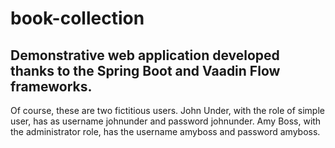 # book-collection

## Demonstrative web application developed thanks to the Spring Boot and Vaadin Flow frameworks.

Of course, these are two fictitious users. John Under, with the role of simple user, has as username johnunder and password johnunder. Amy Boss, with the administrator role, has the username amyboss and password amyboss.
